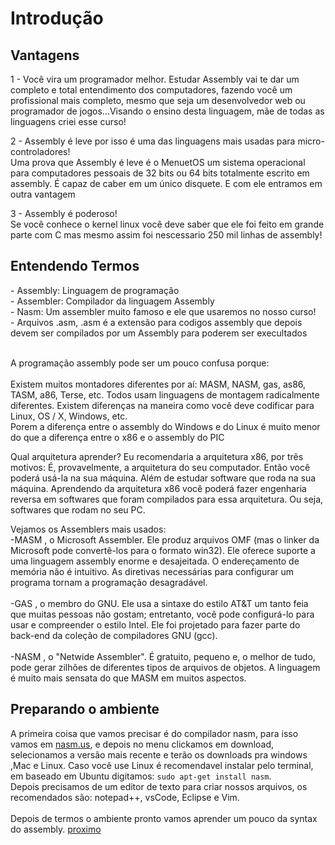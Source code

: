 <h1>Introdução</h1>

<h2>Vantagens</h2>

<p>1 - Você vira um programador melhor. Estudar Assembly vai te dar um completo e total entendimento dos computadores, fazendo você um profissional mais completo, mesmo que seja um desenvolvedor web ou programador de jogos...Visando o ensino desta linguagem, mãe de todas as linguagens criei esse curso!</p>
<p>2 - Assembly é leve por isso é uma das linguagens mais usadas para micro-controladores!<br>Uma prova que Assembly é leve é o MenuetOS um sistema operacional para computadores pessoais de 32 bits ou 64 bits totalmente escrito em assembly. É capaz de caber em um único disquete. E com ele entramos em outra vantagem</p>
<p>3 - Assembly é poderoso!<br>Se você conhece o kernel linux você deve saber que ele  foi feito em grande parte com C mas mesmo assim foi nescessario 250 mil linhas de assembly!</p>

<h2>Entendendo Termos</h2>
<p>- Assembly: Linguagem de programação<br>- Assembler: Compilador da linguagem Assembly<br>- Nasm: Um assembler muito famoso e ele que usaremos no nosso curso!<br>- Arquivos .asm, .asm é a extensão para codigos assembly que depois devem ser compilados por um Assembly para poderem ser execultados</p>

<p><br>A programação assembly pode ser um pouco confusa porque:<br><br>Existem muitos montadores diferentes por aí: MASM, NASM, gas, as86, TASM, a86, Terse, etc. Todos usam linguagens de montagem radicalmente diferentes.
Existem diferenças na maneira como você deve codificar para Linux, OS / X, Windows, etc.<br>Porem a diferença entre o assembly do Windows e do Linux é muito menor do que a diferença entre o x86 e o ​​assembly do PIC<br></p>

<p>Qual arquitetura aprender?
Eu recomendaria a arquitetura x86, por três motivos:
É, provavelmente, a arquitetura do seu computador. Então você poderá usá-la na sua máquina. Além de estudar software que roda na sua máquina.
Aprendendo da arquitetura x86 você poderá fazer engenharia reversa em softwares que foram compilados para essa arquitetura. Ou seja, softwares que rodam no seu PC.</p>

<p>Vejamos os Assemblers mais usados:<br>-MASM , o Microsoft Assembler. Ele produz arquivos OMF (mas o linker da Microsoft pode convertê-los para o formato win32). Ele oferece suporte a uma linguagem assembly enorme e desajeitada. O endereçamento de memória não é intuitivo. As diretivas necessárias para configurar um programa tornam a programação desagradável.<br><br>-GAS , o membro do GNU. Ele usa a sintaxe do estilo AT&T um tanto feia que muitas pessoas não gostam; entretanto, você pode configurá-lo para usar e compreender o estilo Intel. Ele foi projetado para fazer parte do back-end da coleção de compiladores GNU (gcc).<br><br>-NASM , o "Netwide Assembler". É gratuito, pequeno e, o melhor de tudo, pode gerar zilhões de diferentes tipos de arquivos de objetos. A linguagem é muito mais sensata do que MASM em muitos aspectos.
</p>

<h2>Preparando o ambiente</h2>
<p>A primeira coisa que vamos precisar é do compilador nasm, para isso vamos em <a href="nasm.us">nasm.us</a>, e depois no menu clickamos em download, selecionamos a versão mais recente e terão os downloads pra windows ,Mac e Linux. Caso você use Linux é recomendavel instalar pelo terminal, em baseado em Ubuntu digitamos: <code>sudo apt-get install nasm</code>.<br>Depois precisamos de um editor de texto para criar nossos arquivos, os recomendados são: notepad++, vsCode, Eclipse e Vim.<br><br>Depois de termos o ambiente pronto vamos aprender um pouco da syntax do assembly. <a href="syntax.md">proximo</a></p>